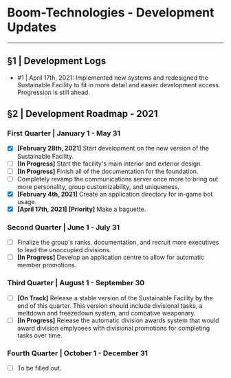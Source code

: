 # Boom-Technologies - Development Updates

----------------------------------------------------------

## §1 | Development Logs
- #1 | April 17th, 2021: Implemented new systems and redesigned the Sustainable Facility to fit in more detail and easier development access. Progression is still ahead.

## §2 | Development Roadmap - 2021

### First Quarter | January 1 - May 31
- [x] **[February 28th, 2021]** Start development on the new version of the Sustainable Facility.  
- [ ] **[In Progress]** Start the facility's main interior and exterior design.
- [ ] **[In Progress]** Finish all of the documentation for the foundation.
- [ ] Completely revamp the communications server once more to bring out more personality, group customizability, and uniqueness.
- [x] **[February 4th, 2021]** Create an application directory for in-game bot usage.
- [x] **[April 17th, 2021]** **[Priority]** Make a baguette. 

### Second Quarter | June 1 - July 31
- [ ] Finalize the group's ranks, documentation, and recruit more executives to lead the unoccupied divisions.
- [ ] **[In Progress]** Develop an application centre to allow for automatic member promotions.

### Third Quarter | August 1 - September 30
- [ ] **[On Track]** Release a stable version of the Sustainable Facility by the end of this quarter. This version should include divisional tasks, a meltdown and freezedown system, and combative weaponary.
- [ ] **[In Progress]** Release the automatic division awards system that would award division emplyoees with divisional promotions for completing tasks over time.

### Fourth Quarter | October 1 - December 31
- [ ] To be filled out.

